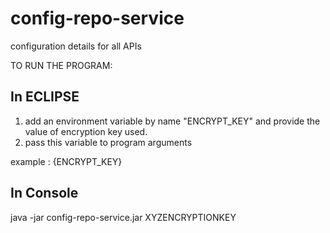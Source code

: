 # config-repo-service
configuration details for all APIs

TO RUN THE PROGRAM:

## In ECLIPSE

1. add an environment variable by name "ENCRYPT_KEY" and provide the value of encryption key used.
2. pass this variable to program arguments

example : {ENCRYPT_KEY}

## In Console

java -jar config-repo-service.jar XYZENCRYPTIONKEY
